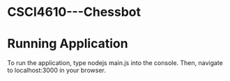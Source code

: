 # CSCI4610---Chessbot

# Running Application
To run the application, type nodejs main.js into the console. 
Then, navigate to localhost:3000 in your browser.